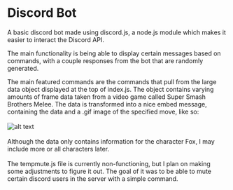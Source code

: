 # Discord Bot

A basic discord bot made using discord.js, a node.js module which makes it easier to interact the Discord API.

The main functionality is being able to display certain messages based on commands, with a couple responses from the bot that are randomly generated.

The main featured commands are the commands that pull from the large data object displayed at the top of index.js. The object contains varying amounts of frame data taken from a video game called Super Smash Brothers Melee. The data is transformed into a nice embed message, containing the data and a .gif image of the specified move, like so: 
<br />
<br />
![alt text](https://s22.postimg.cc/7bh5bxd35/foxshine.png)
<br />
<br />
Although the data only contains information for the character Fox, I may include more or all characters later.
<br />
<br />
The tempmute.js file is currently non-functioning, but I plan on making some adjustments to figure it out. The goal of it was to be able to mute certain discord users in the server with a simple command.
